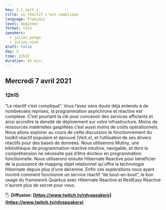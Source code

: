 ```yaml
---
key: 2.1_vert_x
title: Le réactif c’est compliqué
language: Français
level: beginner
format: talk
speakers:
  - julien_ponge
  - julien_viet
draft: false
day: 2
time: 12h15
duration: 45 min.
---
```


## Mercredi 7 avril 2021
### 12h15

“Le réactif c’est compliqué”. Vous l’avez sans doute déjà entendu à de nombreuses reprises, la programmation asynchrone et réactive est complexe. C’est pourtant la clé pour concevoir des services efficients et ainsi accroître la densité de déploiement sur votre infrastructure. Moins de ressources matérielles gaspillées c’est aussi moins de coûts opérationnels.
Nous allons explorer au cours de cette discussion le fonctionnement du toolkit réactif populaire et éprouvé (Vert.x), et l’utilisation de ses drivers réactifs pour des bases de données. Nous utiliserons Mutiny, une bibliothèque de programmation réactive intuitive, navigable, et dont la compréhension ne nécessite pas d’être docteur en programmation fonctionnelle.
Nous utiliserons ensuite Hibernate Reactive pour bénéficier de la puissance de mapping objet relationnel qu'offre la technologie Hibernate depuis plus d'une décennie. Enfin ces explorations nous ayant montré comment fonctionne un service réactif “de bout-en-bout”, le bon usage du framework Quarkus avec Hibernate Reactive et RestEasy Reactive n'auront plus de secret pour vous.

🖐️ **Diffusion: [https://www.twitch.tv/rdvspeakers](https://www.twitch.tv/rdvspeakers)**
